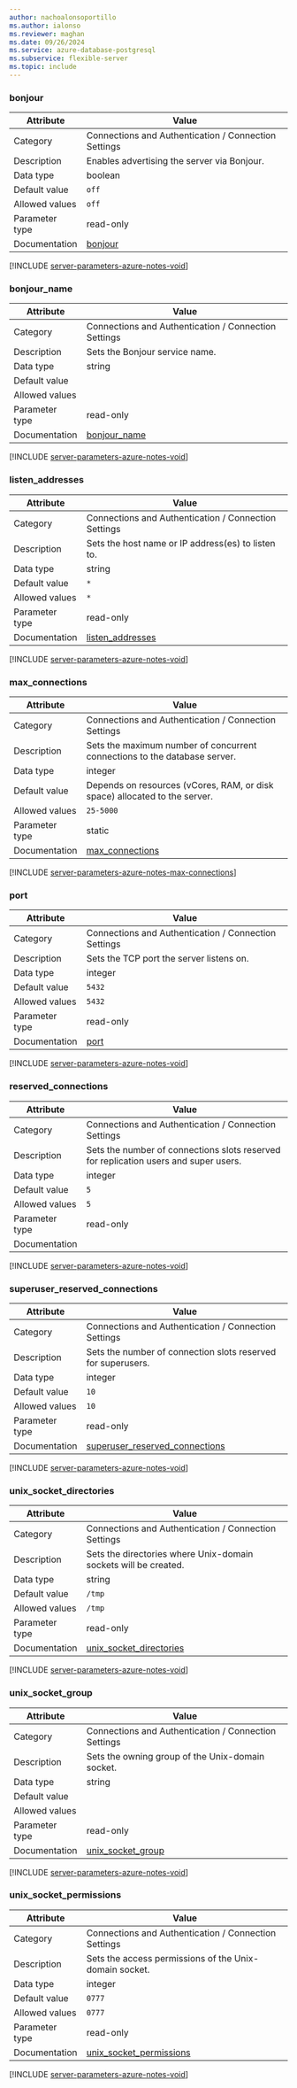 ```yaml
---
author: nachoalonsoportillo
ms.author: ialonso
ms.reviewer: maghan
ms.date: 09/26/2024
ms.service: azure-database-postgresql
ms.subservice: flexible-server
ms.topic: include
---
```

### bonjour

| Attribute      | Value                                                      |
|----------------|------------------------------------------------------------|
| Category       | Connections and Authentication / Connection Settings |
| Description    | Enables advertising the server via Bonjour.                                          |
| Data type      | boolean   |
| Default value  | `off`                                                                      |
| Allowed values | `off`          |
| Parameter type | read-only      |
| Documentation  | [bonjour](https://www.postgresql.org/docs/15/runtime-config-connection.html#GUC-BONJOUR)                                               |


[!INCLUDE [server-parameters-azure-notes-void](./server-parameters-azure-notes-void.md)]



### bonjour_name

| Attribute      | Value                                                      |
|----------------|------------------------------------------------------------|
| Category       | Connections and Authentication / Connection Settings |
| Description    | Sets the Bonjour service name.                                                       |
| Data type      | string    |
| Default value  |                                                                            |
| Allowed values |                |
| Parameter type | read-only      |
| Documentation  | [bonjour_name](https://www.postgresql.org/docs/14/runtime-config-connection.html#GUC-BONJOUR-NAME)                                     |


[!INCLUDE [server-parameters-azure-notes-void](./server-parameters-azure-notes-void.md)]



### listen_addresses

| Attribute      | Value                                                      |
|----------------|------------------------------------------------------------|
| Category       | Connections and Authentication / Connection Settings |
| Description    | Sets the host name or IP address(es) to listen to.                                   |
| Data type      | string    |
| Default value  | `*`                                                                        |
| Allowed values | `*`            |
| Parameter type | read-only      |
| Documentation  | [listen_addresses](https://www.postgresql.org/docs/15/runtime-config-connection.html#GUC-LISTEN-ADDRESSES)                             |


[!INCLUDE [server-parameters-azure-notes-void](./server-parameters-azure-notes-void.md)]



### max_connections

| Attribute      | Value                                                      |
|----------------|------------------------------------------------------------|
| Category       | Connections and Authentication / Connection Settings |
| Description    | Sets the maximum number of concurrent connections to the database server.            |
| Data type      | integer   |
| Default value  | Depends on resources (vCores, RAM, or disk space) allocated to the server. |
| Allowed values | `25-5000`      |
| Parameter type | static         |
| Documentation  | [max_connections](https://www.postgresql.org/docs/15/runtime-config-connection.html#GUC-MAX-CONNECTIONS)                               |


[!INCLUDE [server-parameters-azure-notes-max-connections](./server-parameters-azure-notes-max-connections.md)]



### port

| Attribute      | Value                                                      |
|----------------|------------------------------------------------------------|
| Category       | Connections and Authentication / Connection Settings |
| Description    | Sets the TCP port the server listens on.                                             |
| Data type      | integer   |
| Default value  | `5432`                                                                     |
| Allowed values | `5432`         |
| Parameter type | read-only      |
| Documentation  | [port](https://www.postgresql.org/docs/15/runtime-config-connection.html#GUC-PORT)                                                     |


[!INCLUDE [server-parameters-azure-notes-void](./server-parameters-azure-notes-void.md)]



### reserved_connections

| Attribute      | Value                                                      |
|----------------|------------------------------------------------------------|
| Category       | Connections and Authentication / Connection Settings |
| Description    | Sets the number of connections slots reserved for replication users and super users. |
| Data type      | integer   |
| Default value  | `5`                                                                        |
| Allowed values | `5`            |
| Parameter type | read-only      |
| Documentation  |                                                                                                                                        |


[!INCLUDE [server-parameters-azure-notes-void](./server-parameters-azure-notes-void.md)]



### superuser_reserved_connections

| Attribute      | Value                                                      |
|----------------|------------------------------------------------------------|
| Category       | Connections and Authentication / Connection Settings |
| Description    | Sets the number of connection slots reserved for superusers.                         |
| Data type      | integer   |
| Default value  | `10`                                                                       |
| Allowed values | `10`           |
| Parameter type | read-only      |
| Documentation  | [superuser_reserved_connections](https://www.postgresql.org/docs/15/runtime-config-connection.html#GUC-SUPERUSER-RESERVED-CONNECTIONS) |


[!INCLUDE [server-parameters-azure-notes-void](./server-parameters-azure-notes-void.md)]



### unix_socket_directories

| Attribute      | Value                                                      |
|----------------|------------------------------------------------------------|
| Category       | Connections and Authentication / Connection Settings |
| Description    | Sets the directories where Unix-domain sockets will be created.                      |
| Data type      | string    |
| Default value  | `/tmp`                                                                     |
| Allowed values | `/tmp`         |
| Parameter type | read-only      |
| Documentation  | [unix_socket_directories](https://www.postgresql.org/docs/15/runtime-config-connection.html#GUC-UNIX-SOCKET-DIRECTORIES)               |


[!INCLUDE [server-parameters-azure-notes-void](./server-parameters-azure-notes-void.md)]



### unix_socket_group

| Attribute      | Value                                                      |
|----------------|------------------------------------------------------------|
| Category       | Connections and Authentication / Connection Settings |
| Description    | Sets the owning group of the Unix-domain socket.                                     |
| Data type      | string    |
| Default value  |                                                                            |
| Allowed values |                |
| Parameter type | read-only      |
| Documentation  | [unix_socket_group](https://www.postgresql.org/docs/15/runtime-config-connection.html#GUC-UNIX-SOCKET-GROUP)                           |


[!INCLUDE [server-parameters-azure-notes-void](./server-parameters-azure-notes-void.md)]



### unix_socket_permissions

| Attribute      | Value                                                      |
|----------------|------------------------------------------------------------|
| Category       | Connections and Authentication / Connection Settings |
| Description    | Sets the access permissions of the Unix-domain socket.                               |
| Data type      | integer   |
| Default value  | `0777`                                                                     |
| Allowed values | `0777`         |
| Parameter type | read-only      |
| Documentation  | [unix_socket_permissions](https://www.postgresql.org/docs/15/runtime-config-connection.html#GUC-UNIX-SOCKET-PERMISSIONS)               |


[!INCLUDE [server-parameters-azure-notes-void](./server-parameters-azure-notes-void.md)]



